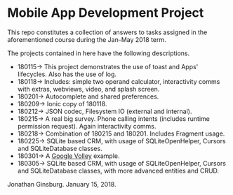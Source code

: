# Mobile App Development Project
This repo constitutes a collection of answers to tasks assigned in the aforementioned course during the Jan-May 2018 term.

The projects contained in here have the following descriptions.

- 180115-> This project demonstrates the use of toast and Apps' lifecycles. Also has the use of log.
- 180118-> Includes: simple two operand calculator, interactivity comms with extras, webviews, video, and splash screen.
- 180201-> Autocomplete and shared preferences.
- 180209-> Ionic copy of 180118.
- 180212-> JSON codec, Filesystem IO (external and internal).
- 180215-> A real big survey. Phone calling intents (includes runtime permission request). Again interactivity comms.
- 180218-> Combination of 180215 and 180201. Includes Fragment usage.
- 180225-> SQLite based CRM, with usage of SQLiteOpenHelper, Cursors and SQLiteDatabase classes.
- 180301-> A [Google Volley](https://developer.android.com/training/volley/index.html) example.
- 180305-> SQLite based CRM, with usage of SQLiteOpenHelper, Cursors and SQLiteDatabase classes, with more advanced entities and CRUD.

Jonathan Ginsburg. January 15, 2018.
